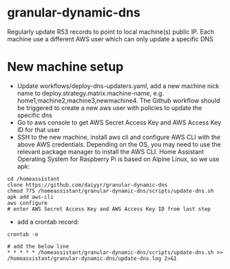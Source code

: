# granular-dynamic-dns
Regularly update R53 records to point to local machine(s) public IP. Each machine use a different AWS user which can only update a specific DNS


# New machine setup
- Update workflows/deploy-dns-updaters.yaml, add a new machine nick name to deploy.strategy.matrix.machine-name, e.g. home1,machine2,machine3,newmachine4. The Github workflow should be triggered to create a new aws user with policies to update the specific dns
- Go to aws console to get AWS Secret Access Key and AWS Access Key ID for that user
- SSH to the new machine, install aws cli and configure AWS CLI with the above AWS credentials. Depending on the OS, you may need to use the relevant package manager to install the AWS CLI. Home Assistant Operating System for Raspberry Pi is based on Alpine Linux, so we use apk:

```
cd /homeassistant
clone https://github.com/daiyyr/granular-dynamic-dns
chmod 775 /homeassistant/granular-dynamic-dns/scripts/update-dns.sh
apk add aws-cli
aws configure
# enter AWS Secret Access Key and AWS Access Key ID from last step
```

- add a crontab record:

```
crontab -e

# add the below line
* * * * * /homeassistant/granular-dynamic-dns/scripts/update-dns.sh >> /homeassistant/granular-dynamic-dns/update-dns.log 2>&1
```
